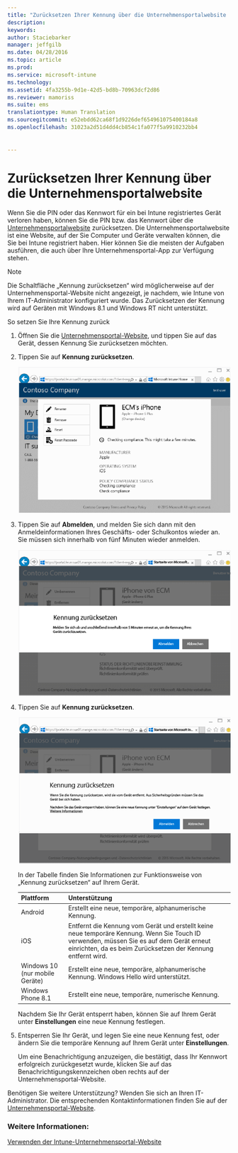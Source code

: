 ```yaml
---
title: "Zurücksetzen Ihrer Kennung über die Unternehmensportalwebsite | Microsoft Intune"
description: 
keywords: 
author: Staciebarker
manager: jeffgilb
ms.date: 04/28/2016
ms.topic: article
ms.prod: 
ms.service: microsoft-intune
ms.technology: 
ms.assetid: 4fa3255b-9d1e-42d5-bd8b-70963dcf2d86
ms.reviewer: mamoriss
ms.suite: ems
translationtype: Human Translation
ms.sourcegitcommit: e52ebdd62ca68f1d9226def654961075400184a8
ms.openlocfilehash: 31023a2d51d4dd4cb854c1fa077f5a9910232bb4


---
```



# Zurücksetzen Ihrer Kennung über die Unternehmensportalwebsite

Wenn Sie die PIN oder das Kennwort für ein bei Intune registriertes Gerät verloren haben, können Sie die PIN bzw. das Kennwort über die [Unternehmensportalwebsite](http://portal.manage.microsoft.com) zurücksetzen. Die Unternehmensportalwebsite ist eine Website, auf der Sie Computer und Geräte verwalten können, die Sie bei Intune registriert haben. Hier können Sie die meisten der Aufgaben ausführen, die auch über Ihre Unternehmensportal-App zur Verfügung stehen.

> [!NOTE] 
> Die Schaltfläche „Kennung zurücksetzen“ wird möglicherweise auf der Unternehmensportal-Website nicht angezeigt, je nachdem, wie Intune von Ihrem IT-Administrator konfiguriert wurde. Das Zurücksetzen der Kennung wird auf Geräten mit Windows 8.1 und Windows RT nicht unterstützt.

So setzen Sie Ihre Kennung zurück

1.  Öffnen Sie die [Unternehmensportal-Website](http://portal.manage.microsoft.com), und tippen Sie auf das Gerät, dessen Kennung Sie zurücksetzen möchten.

2.  Tippen Sie auf **Kennung zurücksetzen**.

    ![tap-passcode-to-reset](./media/iwp-1-tap-reset-passcode.png)

3.  Tippen Sie auf **Abmelden**, und melden Sie sich dann mit den Anmeldeinformationen Ihres Geschäfts- oder Schulkontos wieder an. Sie müssen sich innerhalb von fünf Minuten wieder anmelden.

    ![sign-out-sign-back-in](./media/iwp-2-sign-out.png)

4.  Tippen Sie auf **Kennung zurücksetzen**.

    ![tap-reset-passcode](./media/iwp-3-tap-reset-passcode-after-signin.png)

    In der Tabelle finden Sie Informationen zur Funktionsweise von „Kennung zurücksetzen“ auf Ihrem Gerät.

    |Plattform|Unterstützung|
    |------------|-----------|
    |Android|Erstellt eine neue, temporäre, alphanumerische Kennung.|
    |iOS|Entfernt die Kennung vom Gerät und erstellt keine neue temporäre Kennung. Wenn Sie Touch ID verwenden, müssen Sie es auf dem Gerät erneut einrichten, da es beim Zurücksetzen der Kennung entfernt wird.|
    |Windows 10 (nur mobile Geräte)|Erstellt eine neue, temporäre, alphanumerische Kennung. Windows Hello wird unterstützt.|
    |Windows Phone 8.1|Erstellt eine neue, temporäre, numerische Kennung.|
    Nachdem Sie Ihr Gerät entsperrt haben, können Sie auf Ihrem Gerät unter **Einstellungen** eine neue Kennung festlegen.

5.  Entsperren Sie Ihr Gerät, und legen Sie eine neue Kennung fest, oder ändern Sie die temporäre Kennung auf Ihrem Gerät unter **Einstellungen**.

    Um eine Benachrichtigung anzuzeigen, die bestätigt, dass Ihr Kennwort erfolgreich zurückgesetzt wurde, klicken Sie auf das Benachrichtigungskennzeichen oben rechts auf der Unternehmensportal-Website.

Benötigen Sie weitere Unterstützung? Wenden Sie sich an Ihren IT-Administrator. Die entsprechenden Kontaktinformationen finden Sie auf der [Unternehmensportal-Website](http://portal.manage.microsoft.com).

### Weitere Informationen:
[Verwenden der Intune-Unternehmensportal-Website](using-the-intune-company-portal-website.md)


<!--HONumber=Jun16_HO4-->



